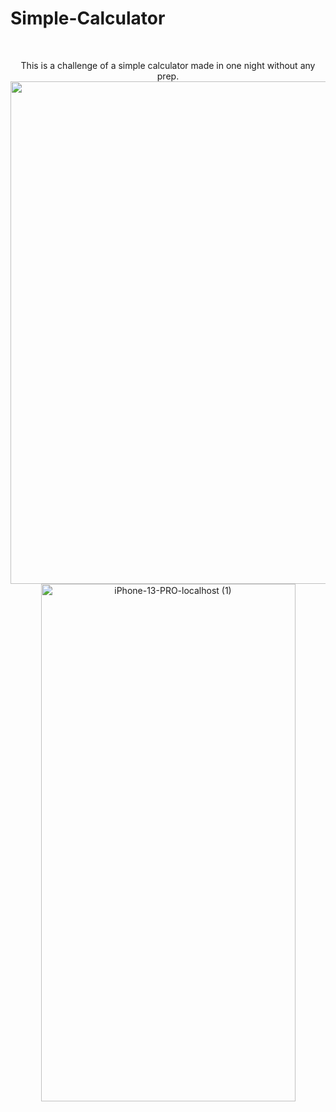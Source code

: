 <h1>Simple-Calculator</h1><br/>
<p align="center">
This is a challenge of a simple calculator made in one night without any prep.
<img width="1400" height="804" alt="Macbook-Air-localhost (1)" src="https://github.com/user-attachments/assets/8a84cc1f-7342-48e4-bb35-9077ef5240ab" />
<img width="407" height="828" alt="iPhone-13-PRO-localhost (1)" src="https://github.com/user-attachments/assets/49f5c9a3-0e33-4260-bb09-0bdf62c185ee" />
</p>
